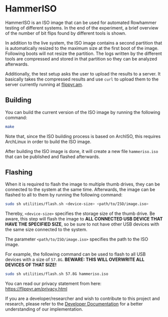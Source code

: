# HammerISO
HammerISO is an ISO image that can be used for automated Rowhammer testing of
different systems. In the end of the experiment, a brief overview of the number
of bit flips found by different tools is shown.

In addition to the live system, the ISO image contains a second partition that
is automatically resized to the maximum size at the first boot of the image.
Following boots will not resize the partition. The logs written by the different
tools are compressed and stored in that partition so they can be analyzed
afterwards.

Additionally, the test setup asks the user to upload the results to a server.
It basically takes the compressed results and use `curl` to upload them to the
server currently running at [flippyr.am](https://flippyr.am).

## Building
You can build the current version of the ISO image by running the following
command:
```bash
make
```

Note that, since the ISO building process is based on ArchISO, this requires
ArchLinux in order to build the ISO image.

After building the ISO image is done, it will create a new file `hammeriso.iso`
that can be published and flashed afterwards.

## Flashing
When it is required to flash the image to multiple thumb drives, they can be
connected to the system at the same time. Afterwards, the image can be flashed
to all to them by running the following command:
```bash
sudo sh utilities/flash.sh <device-size> <path/to/ISO/image.iso>
```

Thereby, `<device-size>` specifies the storage size of the thumb drive. Be
aware, this step will flash the image to **ALL CONNECTED USB DEVICE THAT HAVE
THE SPECIFIED SIZE**, so be sure to not have other USB devices with the same
size connected to the system.

The parameter `<path/to/ISO/image.iso>` specifies the path to the ISO image.

For example, the following command can be used to flash to all USB devices with
a size of `57.8G`. **BEWARE: THIS WILL OVERWRITE ALL DEVICES OF THAT SIZE!**
```bash
sudo sh utilities/flash.sh 57.8G hammeriso.iso
```

You can read our privacy statement from here: https://flippyr.am/privacy.html

If you are a developer/researcher and wish to contribute to this project and research, please refer to the [Developer Documentation](./dev-doc.md) for a better understanding of our implementation.